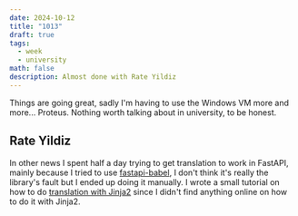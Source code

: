 ```yaml
---
date: 2024-10-12
title: "1013"
draft: true
tags:
  - week
  - university
math: false
description: Almost done with Rate Yildiz
---
```


Things are going great, sadly I'm having to use the Windows VM more and more... Proteus. Nothing worth talking about in university, to be honest.

## Rate Yildiz

In other news I spent half a day trying to get translation to work in FastAPI, mainly because I tried to use [fastapi-babel](https://github.com/Anbarryprojects/fastapi-babel), I don't think it's really the library's fault but I ended up doing it manually. I wrote a small tutorial on how to do [translation with Jinja2](/post/fastapi-translation) since I didn't find anything online on how to do it with Jinja2.
